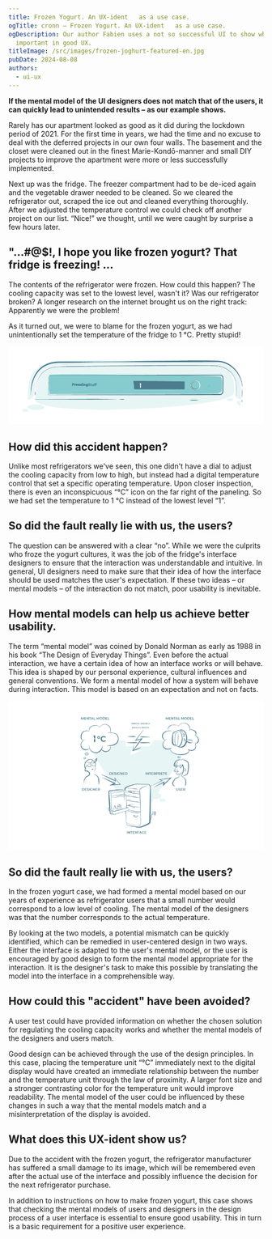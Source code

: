 ```yaml
---
title: Frozen Yogurt. An UX-ident   as a use case.
ogTitle: cronn – Frozen Yogurt. An UX-ident   as a use case.
ogDescription: Our author Fabien uses a not so successful UI to show what is
  important in good UX.
titleImage: /src/images/frozen-joghurt-featured-en.jpg
pubDate: 2024-08-08
authors:
  - ui-ux
---
```

**If the mental model of the UI designers does not match that of the users, it can quickly lead to unintended results – as our example shows.**

Rarely has our apartment looked as good as it did during the lockdown period of 2021. For the first time in years, we had the time and no excuse to deal with the deferred projects in our own four walls. The basement and the closet were cleaned out in the finest Marie-Kondō-manner and small DIY projects to improve the apartment were more or less successfully implemented.

Next up was the fridge. The freezer compartment had to be de-iced again and the vegetable drawer needed to be cleaned. So we cleared the refrigerator out, scraped the ice out and cleaned everything thoroughly. After we adjusted the temperature control we could check off another project on our list. “Nice!” we thought, until we were caught by surprise a few hours later.

## "...#@$!, I hope you like frozen yogurt? That fridge is freezing! …

The contents of the refrigerator were frozen. How could this happen? The cooling capacity was set to the lowest level, wasn't it? Was our refrigerator broken? A longer research on the internet brought us on the right track: Apparently we were the problem!

As it turned out, we were to blame for the frozen yogurt, as we had unintentionally set the temperature of the fridge to 1 °C. Pretty stupid!

![Illustration of the user interface of the refrigerator, the unit for „°C“ is hard to notice.](/src/images/ux_unfall_interface_en.png "Illustration of the user interface of the refrigerator.")

## How did this accident happen?

Unlike most refrigerators we've seen, this one didn't have a dial to adjust the cooling capacity from low to high, but instead had a digital temperature control that set a specific operating temperature. Upon closer inspection, there is even an inconspicuous “°C” icon on the far right of the paneling. So we had set the temperature to 1 °C instead of the lowest level “1”.

## So did the fault really lie with us, the users?

The question can be answered with a clear “no”. While we were the culprits who froze the yogurt cultures, it was the job of the fridge's interface designers to ensure that the interaction was understandable and intuitive. In general, UI designers need to make sure that their idea of how the interface should be used matches the user's expectation. If these two ideas – or mental models – of the interaction do not match, poor usability is inevitable.

## How mental models can help us achieve better usability.

The term “mental model” was coined by Donald Norman as early as 1988 in his book “The Design of Everyday Things”. Even before the actual interaction, we have a certain idea of how an interface works or will behave. This idea is shaped by our personal experience, cultural influences and general conventions. We form a mental model of how a system will behave during interaction. This model is based on an expectation and not on facts.

![Graph showing the divergent mental models in the frozen yogurt case.](/src/images/ux_unfall_mentale_modelle_en.png "The divergent mental models in the frozen yogurt case.")

## So did the fault really lie with us, the users?

In the frozen yogurt case, we had formed a mental model based on our years of experience as refrigerator users that a small number would correspond to a low level of cooling. The mental model of the designers was that the number corresponds to the actual temperature.

By looking at the two models, a potential mismatch can be quickly identified, which can be remedied in user-centered design in two ways. Either the interface is adapted to the user's mental model, or the user is encouraged by good design to form the mental model appropriate for the interaction. It is the designer's task to make this possible by translating the model into the interface in a comprehensible way.

## How could this "accident" have been avoided?

A user test could have provided information on whether the chosen solution for regulating the cooling capacity works and whether the mental models of the designers and users match.

Good design can be achieved through the use of the design principles. In this case, placing the temperature unit “°C” immediately next to the digital display would have created an immediate relationship between the number and the temperature unit through the law of proximity. A larger font size and a stronger contrasting color for the temperature unit would improve readability. The mental model of the user could be influenced by these changes in such a way that the mental models match and a misinterpretation of the display is avoided.

## What does this UX-ident  show us?

Due to the accident with the frozen yogurt, the refrigerator manufacturer has suffered a small damage to its image, which will be remembered even after the actual use of the interface and possibly influence the decision for the next refrigerator purchase.

In addition to instructions on how to make frozen yogurt, this case shows that checking the mental models of users and designers in the design process of a user interface is essential to ensure good usability. This in turn is a basic requirement for a positive user experience.
